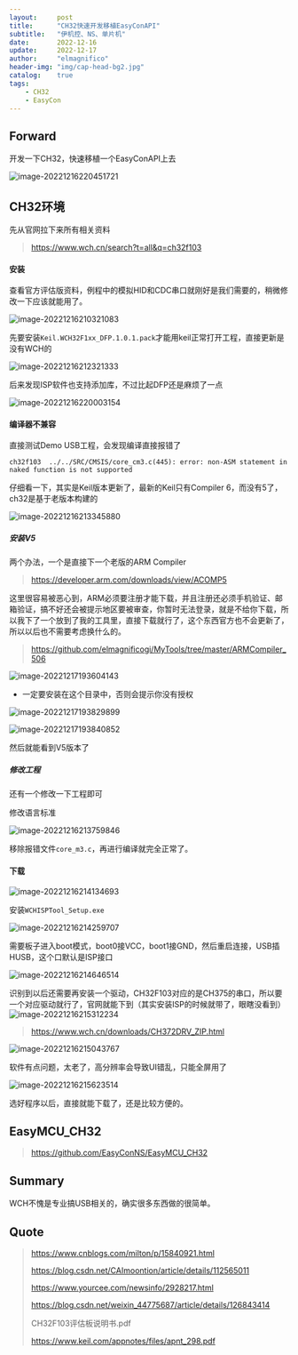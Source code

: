 ```yaml
---
layout:     post
title:      "CH32快速开发移植EasyConAPI"
subtitle:   "伊机控、NS、单片机"
date:       2022-12-16
update:     2022-12-17
author:     "elmagnifico"
header-img: "img/cap-head-bg2.jpg"
catalog:    true
tags:
    - CH32
    - EasyCon
---
```


## Forward

开发一下CH32，快速移植一个EasyConAPI上去

![image-20221216220451721](http://img.elmagnifico.tech:9514/static/upload/elmagnifico/202212162204792.png)



## CH32环境

先从官网拉下来所有相关资料

> https://www.wch.cn/search?t=all&q=ch32f103



#### 安装

查看官方评估版资料，例程中的模拟HID和CDC串口就刚好是我们需要的，稍微修改一下应该就能用了。

![image-20221216210321083](http://img.elmagnifico.tech:9514/static/upload/elmagnifico/202212162103160.png)

先要安装`Keil.WCH32F1xx_DFP.1.0.1.pack`才能用keil正常打开工程，直接更新是没有WCH的

![image-20221216212321333](http://img.elmagnifico.tech:9514/static/upload/elmagnifico/202212162123371.png)

后来发现ISP软件也支持添加库，不过比起DFP还是麻烦了一点

![image-20221216220003154](http://img.elmagnifico.tech:9514/static/upload/elmagnifico/202212162200181.png)



#### 编译器不兼容



直接测试Demo USB工程，会发现编译直接报错了

```
ch32f103  ../../SRC/CMSIS/core_cm3.c(445): error: non-ASM statement in naked function is not supported
```

仔细看一下，其实是Keil版本更新了，最新的Keil只有Compiler 6，而没有5了，ch32是基于老版本构建的

![image-20221216213345880](http://img.elmagnifico.tech:9514/static/upload/elmagnifico/202212162133914.png)

##### 安装V5

两个办法，一个是直接下一个老版的ARM Compiler

> https://developer.arm.com/downloads/view/ACOMP5

这里很容易被恶心到，ARM必须要注册才能下载，并且注册还必须手机验证、邮箱验证，搞不好还会被提示地区要被审查，你暂时无法登录，就是不给你下载，所以我下了一个放到了我的工具里，直接下载就行了，这个东西官方也不会更新了，所以以后也不需要考虑换什么的。

> https://github.com/elmagnificogi/MyTools/tree/master/ARMCompiler_506



![image-20221217193604143](http://img.elmagnifico.tech:9514/static/upload/elmagnifico/202212171936223.png)

- 一定要安装在这个目录中，否则会提示你没有授权

![image-20221217193829899](http://img.elmagnifico.tech:9514/static/upload/elmagnifico/202212171938943.png)

![image-20221217193840852](http://img.elmagnifico.tech:9514/static/upload/elmagnifico/202212171938882.png)

然后就能看到V5版本了



##### 修改工程

还有一个修改一下工程即可

修改语言标准

![image-20221216213759846](http://img.elmagnifico.tech:9514/static/upload/elmagnifico/202212162137878.png)

移除报错文件`core_m3.c`，再进行编译就完全正常了。



#### 下载

![image-20221216214134693](http://img.elmagnifico.tech:9514/static/upload/elmagnifico/202212162141737.png)

安装`WCHISPTool_Setup.exe`

![image-20221216214259707](http://img.elmagnifico.tech:9514/static/upload/elmagnifico/202212162142801.png)

需要板子进入boot模式，boot0接VCC，boot1接GND，然后重启连接，USB插HUSB，这个口默认是ISP接口

![image-20221216214646514](http://img.elmagnifico.tech:9514/static/upload/elmagnifico/202212162146538.png)

识别到以后还需要再安装一个驱动，CH32F103对应的是CH375的串口，所以要一个对应驱动就行了，官网就能下到（其实安装ISP的时候就带了，眼瞎没看到）![image-20221216215312234](http://img.elmagnifico.tech:9514/static/upload/elmagnifico/202212162153263.png)

> https://www.wch.cn/downloads/CH372DRV_ZIP.html

![image-20221216215043767](http://img.elmagnifico.tech:9514/static/upload/elmagnifico/202212162150793.png)

软件有点问题，太老了，高分辨率会导致UI错乱，只能全屏用了

![image-20221216215623514](http://img.elmagnifico.tech:9514/static/upload/elmagnifico/202212162156590.png)

选好程序以后，直接就能下载了，还是比较方便的。



## EasyMCU_CH32

> https://github.com/EasyConNS/EasyMCU_CH32



## Summary

WCH不愧是专业搞USB相关的，确实很多东西做的很简单。



## Quote

> https://www.cnblogs.com/milton/p/15840921.html
>
> https://blog.csdn.net/CAImoontion/article/details/112565011
>
> https://www.yourcee.com/newsinfo/2928217.html
>
> https://blog.csdn.net/weixin_44775687/article/details/126843414
>
> CH32F103评估板说明书.pdf
>
> https://www.keil.com/appnotes/files/apnt_298.pdf

